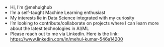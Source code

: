 -  Hi, I’m @mehulghub
-  I’m a self-taught Machine Learning enthusiast
-  My interests lie in Data Science integrated with my curiosity
-  I’m looking to contribute/collaborate on projects where I can learn more about the latest technologies in AI/ML
-  Please reach out to me via LinkedIn. Here is the link: https://www.linkedin.com/in/mehul-kumar-546a14200

<!---
mehulghub/mehulghub is a ✨ special ✨ repository because its `README.md` (this file) appears on your GitHub profile.
You can click the Preview link to take a look at your changes.
--->
